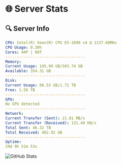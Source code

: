 # 🌐 Server Stats
## 🔍 Server Info
```yaml
CPU: Intel(R) Xeon(R) CPU E5-2699 v4 @ 1237.60MHz
CPU Usage: 0.30%
Cores: 44P | 88T
-----------------------------------
Memory:
Current Usage: 145.99 GB/503.74 GB
Available: 354.31 GB
-----------------------------------
Disk:
Current Usage: 66.53 GB/1.71 TB
Free: 1.56 TB
-----------------------------------
GPU:
No GPU detected
-----------------------------------
Network:
Current Transfer (Sent): 21.01 MB/s
Current Transfer (Received): 131.40 KB/s
Total Sent: 46.32 TB
Total Received: 402.92 GB
-----------------------------------
Uptime:
29d 9h 51m 53s
```
![GitHub Stats](https://img.shields.io/badge/Updated-2025-04-06_07:14:42-blue)